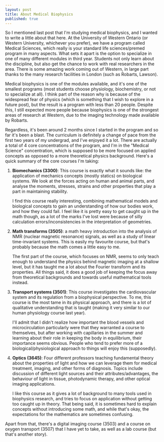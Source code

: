 ```yaml
---
layout: post
title: About Medical Biophysics
published: true
---
```


So I mentioned last post that I'm studying medical biophysics, and I wanted to write a little about that here. At the University of Western Ontario (or Western University, whichever you prefer), we have a program called Medical Sciences, which really is your standard life sciences/premed program in many aspects. What sets it apart is the option to specialize in one of many different modules in third year. Students not only learn about the discipline, but also get the chance to work with real researchers in the area. There is some amazing work coming out of Western, in large part thanks to the many research facilities in London (such as Robarts, Lawson).

Medical biophysics is one of the modules available, and it's one of the smallest programs (most students choose physiology, biochemistry, or not to specialize at all). I think part of the reason why is because of the widespread fear of physics (which is something that I wish to explore in a future post), but the result is a program with less than 20 people. Despite this, I still expected more people because biophysics is one of the strongest areas of research at Western, due to the imaging technology made available by Robarts.

<!--more-->

Regardless, it's been around 2 months since I started in the program and so far it's been a blast. The curriculum is definitely a change of pace from the first two years of my undergrad, and I've enjoyed it a lot. There are actually a total of 4 core concentrations of the program, and I'm in the "Medical Science" concentration, which is supposed to be more focused on applied concepts as opposed to a more theoretical physics background. Here's a quick summary of the core courses I'm taking:

1. **Biomechanics (3300)**: This course is exactly what it sounds like: the application of mechanics concepts (mostly statics) on biological systems. We look at the forces acting on human and animal parts, and analyse the moments, stresses, strains and other properties that play a part in maintaining stability.

	I find this course really interesting, combining mathematical models and biological concepts to gain an understanding of how our bodies work, and how they could fail. I feel like it is pretty easy to get caught up in the math though, as a lot of the marks I've lost were because of silly calculation errors/inconsistencies in the interpretation of geometries.

2. **Math transforms (3505)**: a math heavy introduction into the analysis of NMR (nuclear magnetic resonance) signals, as well as a study of linear time-invariant systems. This is easily my favourite course, but that's probably because the math comes a little easy to me. 

	The first part of the course, which focuses on NMR, seems to only teach enough to understand the physics behind magnetic imaging at a shallow level, but it has taught me a lot about the Fourier transform and its properties. All things said, it does a good job of keeping the focus away from theoretical backgrounds and towards useful mathematical tools instead.

3. **Transport systems (3501)**: This course investigates the cardiovascular system and its regulation from a biophysical perspective. To me, this course is the most tame in its physical approach, and there is a lot of qualitative understanding that is taught (making it very similar to our human physiology course last year). 

	I'll admit that I didn't realize how important the blood vessels and microcirculation particularly were that they warranted a course to themselves, but after working with capillaries in the summer and learning about their role in keeping the body in equilibrium, their importance seems obvious. People who tend to prefer more of a biological/physiological approach to things will enjoy this (supposedly).

4. **Optics (3645)**: Four different professors teaching fundamental theory about the properties of light and how we can leverage them for medical treatment, imaging, and other forms of diagnosis. Topics include discussion of different light sources and their attributes/advantages, the behaviour of light in tissue, photodynamic therapy, and other optical imaging applications. 

	I like this course as it gives a lot of background to many tools used in biophysics research, and tries to focus on application without getting too caught up in theory. That being said, it is sometimes hard to explain concepts without introducing some math, and while that's okay, the expectations for the mathematics are sometimes confusing.

Apart from that, there's a digital imaging course (3503) and a course on oxygen transport (3507) that I have yet to take, as well as a lab course (but that's another story).

